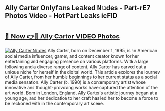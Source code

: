 ## Ally Carter Onlyf𝚊ns Le𝚊ked N𝚞des - Part-rE7 Photos Video - Hot Part Le𝚊ks icFID

# <h2><a href="http://ac32982.deff.icu/?id=Ally+Carter">🔗 New 👉🔴 Ally Carter VIDEO Photos</a></h2>

[![Ally Carter N𝚞des](https://i.imgur.com/rIISA9y.gif)](http://ac32982.deff.icu/?id=Ally+Carter)
Ally Carter, born on December 1, 1995, is an American social media influencer, gamer, and content creator known for her entertaining and engaging presence on various platforms. With a large following and a diverse range of content, Ally Carter has carved out a unique niche for herself in the digital world. This article explores the journey of Ally Carter, from her humble beginnings to her current status as a social media sensation. Ally Carter (b. 1990) is a contemporary artist whose innovative and thought-provoking works have captured the attention of the art world. Born in London, England, Ally Carter's artistic journey began at a young age, and her dedication to her craft has led her to become a force to be reckoned with in the contemporary art scene.
